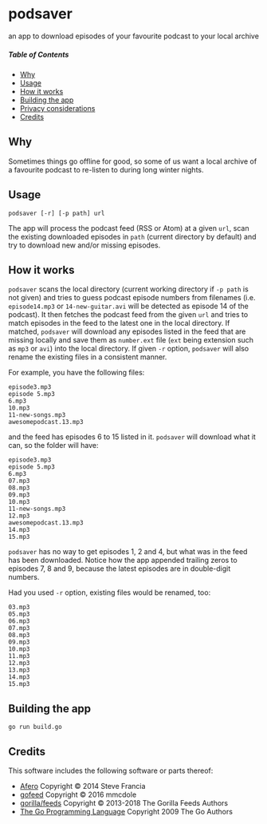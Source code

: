 # podsaver
an app to download episodes of your favourite podcast to your local archive

##### Table of Contents
* [Why](#why)
* [Usage](#usage)
* [How it works](#how-it-works)
* [Building the app](#building-the-app)
* [Privacy considerations](#privacy-considerations)
* [Credits](#credits)

## Why
Sometimes things go offline for good, so some of us want a local archive of a favourite podcast to re-listen to during long winter nights.

## Usage
```
podsaver [-r] [-p path] url
```
The app will process the podcast feed (RSS or Atom) at a given `url`, scan the existing downloaded episodes in `path` (current directory by default) and try to download new and/or missing episodes.

## How it works
`podsaver` scans the local directory (current working directory if `-p path` is not given) and tries to guess podcast episode numbers from filenames (i.e. `episode14.mp3` or `14-new-guitar.avi` will be detected as episode 14 of the podcast). It then fetches the podcast feed from the given `url` and tries to match episodes in the feed to the latest one in the local directory. If matched, `podsaver` will download any episodes listed in the feed that are missing locally and save them as `number.ext` file (`ext` being extension such as `mp3` or `avi`) into the local directory. If given `-r` option, `podsaver` will also rename the existing files in a consistent manner.

For example, you have the following files:
```
episode3.mp3
episode 5.mp3
6.mp3
10.mp3
11-new-songs.mp3
awesomepodcast.13.mp3
```
and the feed has episodes 6 to 15 listed in it. `podsaver` will download what it can, so the folder will have:
```
episode3.mp3
episode 5.mp3
6.mp3
07.mp3
08.mp3
09.mp3
10.mp3
11-new-songs.mp3
12.mp3
awesomepodcast.13.mp3
14.mp3
15.mp3
```
`podsaver` has no way to get episodes 1, 2 and 4, but what was in the feed has been downloaded. Notice how the app appended trailing zeros to episodes 7, 8 and 9, because the latest episodes are in double-digit numbers.


Had you used `-r` option, existing files would be renamed, too:
```
03.mp3
05.mp3
06.mp3
07.mp3
08.mp3
09.mp3
10.mp3
11.mp3
12.mp3
13.mp3
14.mp3
15.mp3
```

## Building the app
```
go run build.go
```

## Credits
This software includes the following software or parts thereof:
* [Afero](https://github.com/spf13/afero) Copyright © 2014 Steve Francia
* [gofeed](https://github.com/mmcdole/gofeed) Copyright © 2016 mmcdole
* [gorilla/feeds](https://github.com/gorilla/feeds) Copyright © 2013-2018 The Gorilla Feeds Authors
* [The Go Programming Language](https://golang.org) Copyright 2009 The Go Authors
